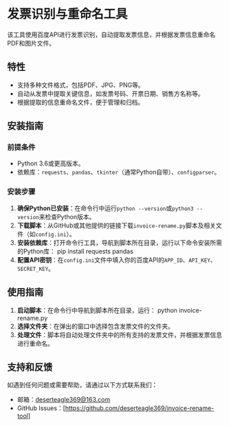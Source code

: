# 发票识别与重命名工具

该工具使用百度API进行发票识别，自动提取发票信息，并根据发票信息重命名PDF和图片文件。

## 特性

- 支持多种文件格式，包括PDF、JPG、PNG等。
- 自动从发票中提取关键信息，如发票号码、开票日期、销售方名称等。
- 根据提取的信息重命名文件，便于管理和归档。

## 安装指南

### 前提条件

- Python 3.6或更高版本。
- 依赖库：`requests`、`pandas`、`tkinter`（通常Python自带）、`configparser`。

### 安装步骤

1. **确保Python已安装**：在命令行中运行`python --version`或`python3 --version`来检查Python版本。
2. **下载脚本**：从GitHub或其他提供的链接下载`invoice-rename.py`脚本及相关文件（如`config.ini`）。
3. **安装依赖库**：打开命令行工具，导航到脚本所在目录，运行以下命令安装所需的Python库：
pip install requests pandas
4. **配置API密钥**：在`config.ini`文件中填入你的百度API的`APP_ID`、`API_KEY`、`SECRET_KEY`。

## 使用指南

1. **启动脚本**：在命令行中导航到脚本所在目录，运行：
python invoice-rename.py
2. **选择文件夹**：在弹出的窗口中选择包含发票文件的文件夹。
3. **处理文件**：脚本将自动处理文件夹中的所有支持的发票文件，并根据发票信息进行重命名。

## 支持和反馈

如遇到任何问题或需要帮助，请通过以下方式联系我们：
- 邮箱：deserteagle369@163.com
- GitHub Issues：[https://github.com/deserteagle369/invoice-rename-tool]
